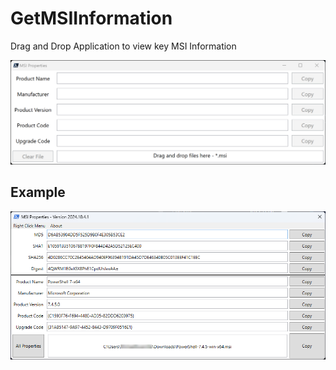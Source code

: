 # GetMSIInformation
Drag and Drop Application to view key MSI Information

 ![FirstLoad](/Images/Application_FirstLoad.png)

## Example
 ![FirstLoad](/Images/Application_Example00.png)
